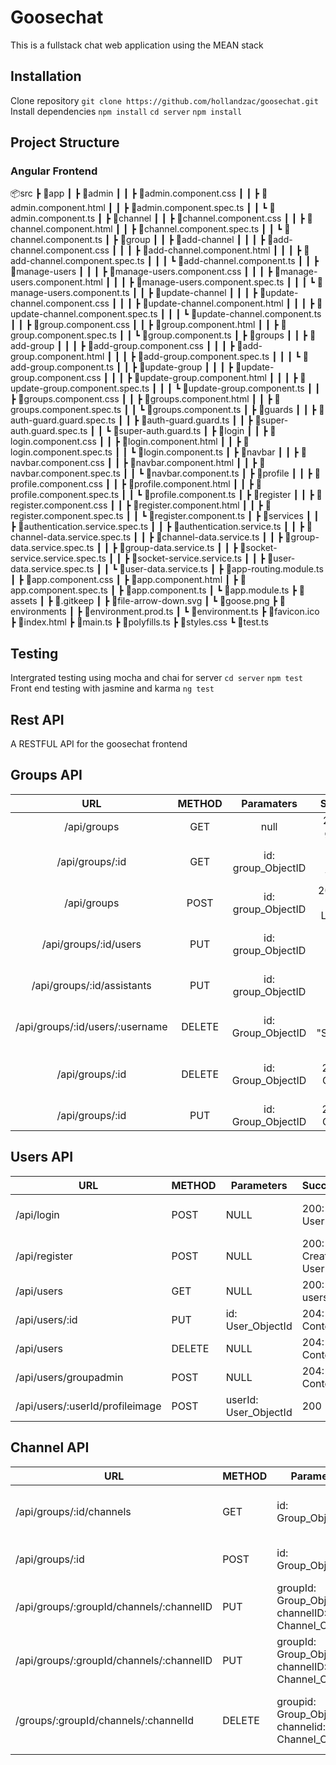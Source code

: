 # Goosechat

This is a fullstack chat web application using the MEAN stack

## Installation
Clone repository
    `git clone https://github.com/hollandzac/goosechat.git`
Install dependencies
    `npm install`
    `cd server`
    `npm install`

## Project Structure
### Angular Frontend
📦src
 ┣ 📂app
 ┃ ┣ 📂admin
 ┃ ┃ ┣ 📜admin.component.css
 ┃ ┃ ┣ 📜admin.component.html
 ┃ ┃ ┣ 📜admin.component.spec.ts
 ┃ ┃ ┗ 📜admin.component.ts
 ┃ ┣ 📂channel
 ┃ ┃ ┣ 📜channel.component.css
 ┃ ┃ ┣ 📜channel.component.html
 ┃ ┃ ┣ 📜channel.component.spec.ts
 ┃ ┃ ┗ 📜channel.component.ts
 ┃ ┣ 📂group
 ┃ ┃ ┣ 📂add-channel
 ┃ ┃ ┃ ┣ 📜add-channel.component.css
 ┃ ┃ ┃ ┣ 📜add-channel.component.html
 ┃ ┃ ┃ ┣ 📜add-channel.component.spec.ts
 ┃ ┃ ┃ ┗ 📜add-channel.component.ts
 ┃ ┃ ┣ 📂manage-users
 ┃ ┃ ┃ ┣ 📜manage-users.component.css
 ┃ ┃ ┃ ┣ 📜manage-users.component.html
 ┃ ┃ ┃ ┣ 📜manage-users.component.spec.ts
 ┃ ┃ ┃ ┗ 📜manage-users.component.ts
 ┃ ┃ ┣ 📂update-channel
 ┃ ┃ ┃ ┣ 📜update-channel.component.css
 ┃ ┃ ┃ ┣ 📜update-channel.component.html
 ┃ ┃ ┃ ┣ 📜update-channel.component.spec.ts
 ┃ ┃ ┃ ┗ 📜update-channel.component.ts
 ┃ ┃ ┣ 📜group.component.css
 ┃ ┃ ┣ 📜group.component.html
 ┃ ┃ ┣ 📜group.component.spec.ts
 ┃ ┃ ┗ 📜group.component.ts
 ┃ ┣ 📂groups
 ┃ ┃ ┣ 📂add-group
 ┃ ┃ ┃ ┣ 📜add-group.component.css
 ┃ ┃ ┃ ┣ 📜add-group.component.html
 ┃ ┃ ┃ ┣ 📜add-group.component.spec.ts
 ┃ ┃ ┃ ┗ 📜add-group.component.ts
 ┃ ┃ ┣ 📂update-group
 ┃ ┃ ┃ ┣ 📜update-group.component.css
 ┃ ┃ ┃ ┣ 📜update-group.component.html
 ┃ ┃ ┃ ┣ 📜update-group.component.spec.ts
 ┃ ┃ ┃ ┗ 📜update-group.component.ts
 ┃ ┃ ┣ 📜groups.component.css
 ┃ ┃ ┣ 📜groups.component.html
 ┃ ┃ ┣ 📜groups.component.spec.ts
 ┃ ┃ ┗ 📜groups.component.ts
 ┃ ┣ 📂guards
 ┃ ┃ ┣ 📜auth-guard.guard.spec.ts
 ┃ ┃ ┣ 📜auth-guard.guard.ts
 ┃ ┃ ┣ 📜super-auth.guard.spec.ts
 ┃ ┃ ┗ 📜super-auth.guard.ts
 ┃ ┣ 📂login
 ┃ ┃ ┣ 📜login.component.css
 ┃ ┃ ┣ 📜login.component.html
 ┃ ┃ ┣ 📜login.component.spec.ts
 ┃ ┃ ┗ 📜login.component.ts
 ┃ ┣ 📂navbar
 ┃ ┃ ┣ 📜navbar.component.css
 ┃ ┃ ┣ 📜navbar.component.html
 ┃ ┃ ┣ 📜navbar.component.spec.ts
 ┃ ┃ ┗ 📜navbar.component.ts
 ┃ ┣ 📂profile
 ┃ ┃ ┣ 📜profile.component.css
 ┃ ┃ ┣ 📜profile.component.html
 ┃ ┃ ┣ 📜profile.component.spec.ts
 ┃ ┃ ┗ 📜profile.component.ts
 ┃ ┣ 📂register
 ┃ ┃ ┣ 📜register.component.css
 ┃ ┃ ┣ 📜register.component.html
 ┃ ┃ ┣ 📜register.component.spec.ts
 ┃ ┃ ┗ 📜register.component.ts
 ┃ ┣ 📂services
 ┃ ┃ ┣ 📜authentication.service.spec.ts
 ┃ ┃ ┣ 📜authentication.service.ts
 ┃ ┃ ┣ 📜channel-data.service.spec.ts
 ┃ ┃ ┣ 📜channel-data.service.ts
 ┃ ┃ ┣ 📜group-data.service.spec.ts
 ┃ ┃ ┣ 📜group-data.service.ts
 ┃ ┃ ┣ 📜socket-service.service.spec.ts
 ┃ ┃ ┣ 📜socket-service.service.ts
 ┃ ┃ ┣ 📜user-data.service.spec.ts
 ┃ ┃ ┗ 📜user-data.service.ts
 ┃ ┣ 📜app-routing.module.ts
 ┃ ┣ 📜app.component.css
 ┃ ┣ 📜app.component.html
 ┃ ┣ 📜app.component.spec.ts
 ┃ ┣ 📜app.component.ts
 ┃ ┗ 📜app.module.ts
 ┣ 📂assets
 ┃ ┣ 📜.gitkeep
 ┃ ┣ 📜file-arrow-down.svg
 ┃ ┗ 📜goose.png
 ┣ 📂environments
 ┃ ┣ 📜environment.prod.ts
 ┃ ┗ 📜environment.ts
 ┣ 📜favicon.ico
 ┣ 📜index.html
 ┣ 📜main.ts
 ┣ 📜polyfills.ts
 ┣ 📜styles.css
 ┗ 📜test.ts
    

## Testing
Intergrated testing using mocha and chai for server
    `cd server`
    `npm test`
Front end testing with jasmine and karma
    `ng test`

## Rest API
A RESTFUL API for the goosechat frontend

## Groups API

|               URL               | METHOD |     Paramaters     |         Success         |           Error          |           Description           |
|:-------------------------------:|:------:|:------------------:|:-----------------------:|:------------------------:|:-------------------------------:|
|           /api/groups           |   GET  |        null        |     200: All groups     |            400           |        Returns all groups       |
|         /api/groups/:id         |   GET  | id: group_ObjectID |    200: Group with ID   |            400           |     Gets a group matching ID    |
|           /api/groups           |  POST  | id: group_ObjectID | 201: New Group Location |    404: Conflcit, 400    |     Adds a group to database    |
|      /api/groups/:id/users      |   PUT  | id: group_ObjectID |       201: UserID       |    404: Conflict, 400    |       Adds a user to group      |
|    /api/groups/:id/assistants   |   PUT  | id: group_ObjectID |       201: UserID       |    404: Conflict, 400    | Adds a user to group assistants |
| /api/groups/:id/users/:username | DELETE | id: Group_ObjectID |      200: "Success"     |            400           |      Remove user from group     |
|         /api/groups/:id         | DELETE | id: Group_ObjectID |     204: No Content     | 404: No group Found, 400 |    Delete a group matching id   |
|         /api/groups/:id         |   PUT  | id: Group_ObjectID |     204: No Content     |            400           |          Update A group         |

## Users API

| URL                             | METHOD | Parameters            | Success           | Error                   | Description                                   |
|---------------------------------|--------|-----------------------|-------------------|-------------------------|-----------------------------------------------|
| /api/login                      |  POST  | NULL                  | 200: User         | 401: Unauthorized       | Authenticates user with username and password |
| /api/register                   | POST   | NULL                  | 200: Created User | 409: Username take, 400 | Registers a new user in the database          |
| /api/users                      | GET    | NULL                  | 200: All users    | 400                     | Returns all users NOT USED                    |
| /api/users/:id                  | PUT    | id: User_ObjectId     | 204: No Content   | 400                     | Updates a user matching id                    |
| /api/users                      | DELETE | NULL                  | 204: No Content   | 404                     | Deletes all users except superadmin           |
| /api/users/groupadmin           | POST   | NULL                  | 204: No Content   | 400                     | Promotes/Demotes a user                       |
| /api/users/:userId/profileimage | POST   | userId: User_ObjectId | 200               | 500                     | Upload user profile image                     |

## Channel API
| URL                                      | METHOD | Parameters                                          | Success              | Error                       | Description                      |
|------------------------------------------|--------|-----------------------------------------------------|----------------------|-----------------------------|----------------------------------|
| /api/groups/:id/channels                 | GET    | id: Group_ObjectId                                  | 200: All channels    | 400                         | Gets all channels for that group |
| /api/groups/:id                          | POST   | id: Group_ObjectId                                  | 201                  | 401                         | Adds a channel to group          |
| /api/groups/:groupId/channels/:channelID | PUT    | groupId: Group_ObjectId channelID: Channel_ObjectID | 200: Updated Channel | 400                         | Updates a channel                |
| /api/groups/:groupId/channels/:channelID | PUT    | groupId: Group_ObjectID channelID: Channel_ObjectID | 200: UserID          | 400                         | Adds a user to channel           |
| /groups/:groupId/channels/:channelId     | DELETE | groupid: Group_ObjectId channelid: Channel_ObjectId | 204: No Content      | 404: Channel not found, 400 | Deletes a Channel                |